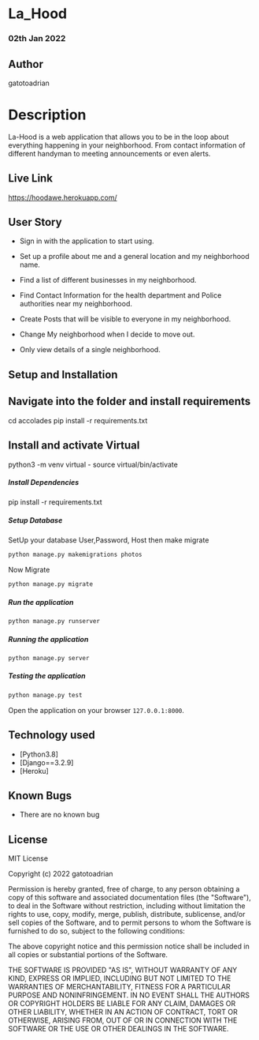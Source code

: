 # La_Hood

### 02th Jan 2022

## Author  
  

 gatotoadrian
  
# Description  
La-Hood is a web application that allows you to be in the loop about everything happening in your neighborhood. From contact information of different handyman to meeting announcements or even alerts.
  
##  Live Link  

https://hoodawe.herokuapp.com/

 
## User Story  

  
* Sign in with the application to start using.

* Set up a profile about me and a general location and my neighborhood name.

* Find a list of different businesses in my neighborhood.

* Find Contact Information for the health department and Police authorities near my neighborhood.
* Create Posts that will be visible to everyone in my neighborhood.
* Change My neighborhood when I decide to move out.
* Only view details of a single neighborhood.
  
## Setup and Installation  


## Navigate into the folder and install requirements 

 cd accolades pip install -r requirements.txt 

## Install and activate Virtual 

python3 -m venv virtual - source virtual/bin/activate  

##### Install Dependencies  
 
 pip install -r requirements.txt
 
 ##### Setup Database  
  SetUp your database User,Password, Host then make migrate  
 ```bash 
python manage.py makemigrations photos
 ``` 
 Now Migrate  
 ```bash 
 python manage.py migrate 
```
##### Run the application  
 ```bash 
 python manage.py runserver 
``` 
##### Running the application  
 ```bash 
 python manage.py server 
```
##### Testing the application  
 ```bash 
 python manage.py test 
```
Open the application on your browser `127.0.0.1:8000`.  
  
  
## Technology used  
  
* [Python3.8]
* [Django==3.2.9] 
* [Heroku]
  
  
## Known Bugs  
* There are no known bug


## License
MIT License

Copyright (c) 2022 gatotoadrian

Permission is hereby granted, free of charge, to any person obtaining a copy
of this software and associated documentation files (the "Software"), to deal
in the Software without restriction, including without limitation the rights
to use, copy, modify, merge, publish, distribute, sublicense, and/or sell
copies of the Software, and to permit persons to whom the Software is
furnished to do so, subject to the following conditions:

The above copyright notice and this permission notice shall be included in all
copies or substantial portions of the Software.

THE SOFTWARE IS PROVIDED "AS IS", WITHOUT WARRANTY OF ANY KIND, EXPRESS OR
IMPLIED, INCLUDING BUT NOT LIMITED TO THE WARRANTIES OF MERCHANTABILITY,
FITNESS FOR A PARTICULAR PURPOSE AND NONINFRINGEMENT. IN NO EVENT SHALL THE
AUTHORS OR COPYRIGHT HOLDERS BE LIABLE FOR ANY CLAIM, DAMAGES OR OTHER
LIABILITY, WHETHER IN AN ACTION OF CONTRACT, TORT OR OTHERWISE, ARISING FROM,
OUT OF OR IN CONNECTION WITH THE SOFTWARE OR THE USE OR OTHER DEALINGS IN THE
SOFTWARE.

